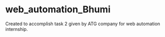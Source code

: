 # web_automation_Bhumi
Created to accomplish task 2 given by ATG company for web automation internship.
